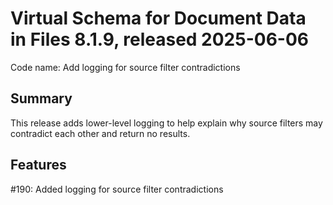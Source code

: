 # Virtual Schema for Document Data in Files 8.1.9, released 2025-06-06

Code name: Add logging for source filter contradictions

## Summary

This release adds lower-level logging to help explain why source filters may contradict each other and return no results.

## Features

#190: Added logging for source filter contradictions